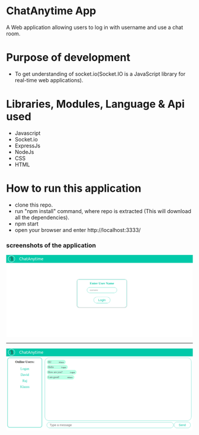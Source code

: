 # ChatAnytime App
A Web application allowing users to log in with username and use a chat room.

# Purpose of development
* To get understanding of socket.io(Socket.IO is a JavaScript library for real-time web applications).

# Libraries, Modules, Language & Api used
  * Javascript 
  * Socket.io
  * ExpressJs
  * NodeJs
  * CSS
  * HTML 

# How to run this application
 * clone this repo.
 * run "npm install" command, where repo is extracted (This will download all the dependencies).
 * npm start
 * open your browser and enter http://localhost:3333/


### screenshots of the application

 ![screenshot from 2018-07-09 19-24-45](https://github.com/ashutoshraj01/chatAnytime/blob/master/Screenshot%20from%202020-08-13%2021-16-13.png) 

---

 ![screenshot from 2018-07-09 19-24-45](https://github.com/ashutoshraj01/chatAnytime/blob/master/Screenshot%20from%202020-08-13%2021-19-52.png)                 
